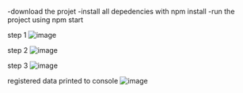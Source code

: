 
-download the projet
-install all depedencies with npm install
-run the project using npm start

step 1 
![image](https://github.com/ingenieurIT/test-app/assets/78941022/c727b0ae-63cf-4281-bcf5-8ae8738422ab)

step 2
![image](https://github.com/ingenieurIT/test-app/assets/78941022/f1d97aec-facf-497e-a5a6-1eca424670c7)

step 3
![image](https://github.com/ingenieurIT/test-app/assets/78941022/c64eae80-7424-43c9-9281-0e6e8f0569a9)


registered data printed to console
![image](https://github.com/ingenieurIT/test-app/assets/78941022/6f51105b-0407-4e4c-a814-ea79bbb42e0d)
